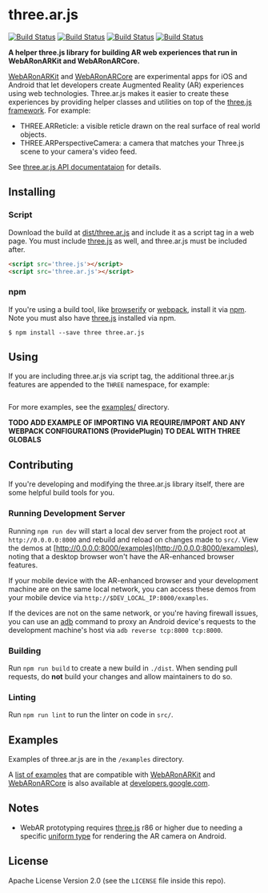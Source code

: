 # three.ar.js

[![Build Status](http://img.shields.io/travis/google-ar/three.ar.js.svg?style=flat-square)](https://travis-ci.org/google-ar/three.ar.js)
[![Build Status](http://img.shields.io/npm/v/three.ar.js.svg?style=flat-square)](https://www.npmjs.org/package/three.ar.js)
[![Build Status](http://img.shields.io/npm/dt/three.ar.js.svg?style=flat-square)](https://www.npmjs.org/package/three.ar.js)
[![Build Status](http://img.shields.io/npm/l/three.ar.js.svg?style=flat-square)](https://www.npmjs.org/package/three.ar.js)

**A helper three.js library for building AR web experiences that run in WebARonARKit and WebARonARCore.**

[WebARonARKit] and [WebARonARCore] are experimental apps for iOS and Android that let developers create Augmented Reality (AR) experiences using web technologies. Three.ar.js makes it easier to create these experiences by providing helper classes and utilities on top of the [three.js framework](https://threejs.org/). For example:

* THREE.ARReticle: a visible reticle drawn on the real surface of real world objects.
* THREE.ARPerspectiveCamera: a camera that matches your Three.js scene to your camera's video feed.

See [three.ar.js API documentataion](TODO) for details.

## Installing

### Script

Download the build at [dist/three.ar.js](dist/three.ar.js) and include it as a script tag in a web page. You must include [three.js] as well, and three.ar.js must be included after.

```html
<script src='three.js'></script>
<script src='three.ar.js'></script>
```

### npm

If you're using a build tool, like [browserify] or [webpack], install it via [npm]. Note you must also have [three.js] installed via npm.

```
$ npm install --save three three.ar.js
```

## Using

If you are including three.ar.js via script tag, the additional three.ar.js features are appended to the `THREE` namespace, for example:

```js
```

For more examples, see the [examples/](examples/) directory.

**TODO ADD EXAMPLE OF IMPORTING VIA REQUIRE/IMPORT AND ANY WEBPACK CONFIGURATIONS (ProvidePlugin) TO DEAL WITH THREE GLOBALS**


## Contributing

If you're developing and modifying the three.ar.js library itself, there are some helpful build tools for you.

### Running Development Server

Running `npm run dev` will start a local dev server from the project root at `http://0.0.0.0:8000` and rebuild and reload on changes made to `src/`. View the demos at [http://0.0.0.0:8000/examples](http://0.0.0.0:8000/examples), noting that a desktop browser won't have the AR-enhanced browser features.

If your mobile device with the AR-enhanced browser and your development machine are on the same local network, you can access these demos from your mobile device via `http://$DEV_LOCAL_IP:8000/examples`.

If the devices are not on the same network, or you're having firewall issues, you can use an [adb] command to proxy an Android device's requests to the development machine's host via `adb reverse tcp:8000 tcp:8000`.

### Building

Run `npm run build` to create a new build in `./dist`. When sending pull requests, do **not** build your changes and allow maintainers to do so.

### Linting

Run `npm run lint` to run the linter on code in `src/`.

## Examples

Examples of three.ar.js are in the `/examples` directory. 

A [list of examples](https://developers.google.com/ar/develop/web/getting-started#examples) that are compatible with [WebARonARKit] and [WebARonARCore] is also available at [developers.google.com].

## Notes

* WebAR prototyping requires [three.js](https://threejs.org/) r86 or higher due to needing a specific [uniform type](https://github.com/mrdoob/three.js/pull/11463) for rendering the AR camera on Android.

## <a name="License">License</a>
Apache License Version 2.0 (see the `LICENSE` file inside this repo).

[three.js]: threejs.org/
[adb]: https://developer.android.com/studio/command-line/adb.html
[npm]: https://www.npmjs.com
[browserify]: http://browserify.org/
[webpack]: https://webpack.github.io/
[WebARonARKit]: https://github.com/google-ar/WebARonARKit
[WebARonARCore]: https://github.com/google-ar/WebARonARCore
[developers.google.com]: https://developers.google.com/ar/develop/web/getting-started#examples
